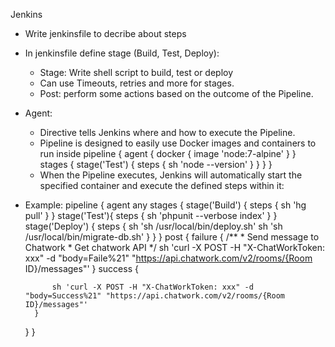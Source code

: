 Jenkins
- Write jenkinsfile  to decribe about steps
- In jenkinsfile define stage (Build, Test, Deploy):
	+ Stage: Write shell script to build, test or deploy
	+ Can use Timeouts, retries and more for stages.
	+ Post: perform some actions based on the outcome of the Pipeline.
- Agent:
	+ Directive tells Jenkins where and how to execute the Pipeline.
	+ Pipeline is designed to easily use Docker images and containers to run inside
		pipeline {
	    agent {
	        docker { image 'node:7-alpine' }
	    }
	    stages {
	        stage('Test') {
	            steps {
	                sh 'node --version'
	            }
	        }
	    }
	}
	+ When the Pipeline executes, Jenkins will automatically start the specified container and execute the defined steps within it:

- Example: 
pipeline {
    agent any 
    stages {
        stage('Build') { 
            steps {
                sh 'hg pull'
            }
        }
        stage('Test'){
            steps {
                sh 'phpunit --verbose index'
            }
        }
        stage('Deploy') {
            steps {
                sh 'sh /usr/local/bin/deploy.sh'
                sh 'sh /usr/local/bin/migrate-db.sh'
            }
        }
    }
    post {
        failure {
            /**
            	* Send message to Chatwork
            	* Get chatwork API
            */
            sh 'curl -X POST -H "X-ChatWorkToken: xxx" -d "body=Faile%21" "https://api.chatwork.com/v2/rooms/{Room ID}/messages"'
        }
        success {

            sh 'curl -X POST -H "X-ChatWorkToken: xxx" -d "body=Success%21" "https://api.chatwork.com/v2/rooms/{Room ID}/messages"'
        }
    }
}